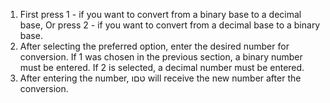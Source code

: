 1. First press 1 - if you want to convert from a binary base to a decimal base,
Or press 2 - if you want to convert from a decimal base to a binary base.
2. After selecting the preferred option, enter the desired number for conversion. If 1 was chosen in the previous section, a binary number must be entered. If 2 is selected, a decimal number must be entered.
3. After entering the number, טםו will receive the new number after the conversion.
